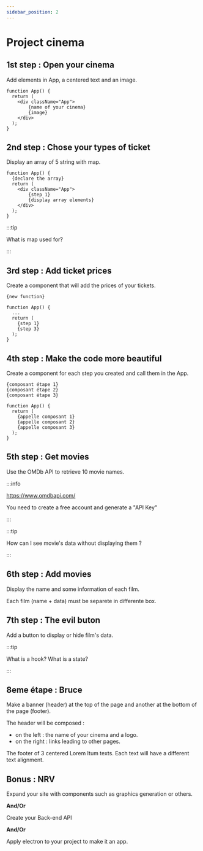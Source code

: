 ```yaml
---
sidebar_position: 2
---
```


# Project cinema

## 1st step : Open your cinema

Add elements in App, a centered text and an image.

```
function App() {
  return (
    <div className="App">
        {name of your cinema}
        {image}
    </div>
  );
}
```

## 2nd step : Chose your types of ticket

Display an array of 5 string with map.

```
function App() {
  {declare the array}
  return (
    <div className="App">
        {step 1}
        {display array elements}
    </div>
  );
}
```

:::tip

What is map used for?

:::

## 3rd step : Add ticket prices

Create a component that will add the prices of your tickets.

```
{new function}

function App() {
  ...
  return (
    {step 1}
    {step 3}
  );
}
```

## 4th step : Make the code more beautiful

Create a component for each step you created and call them in the App.
```
{composant étape 1}
{composant étape 2}
{composant étape 3}

function App() {
  return (
    {appelle composant 1}
    {appelle composant 2}
    {appelle composant 3}
  );
}
```

## 5th step : Get movies

Use the OMDb API to retrieve 10 movie names.

:::info

https://www.omdbapi.com/

You need to create a free account and generate a "API Key"

:::

:::tip

How can I see movie's data without displaying them ?

:::

## 6th step : Add movies

Display the name and some information of each film.

Each film (name + data) must be separete in differente box.

## 7th step : The evil buton

Add a button to display or hide film's data.

:::tip

What is a hook?
What is a state?

:::

## 8eme étape : Bruce

Make a banner (header) at the top of the page and another at the bottom of the page (footer).

The header will be composed :
  - on the left : the name of your cinema and a logo.
  - on the right : links leading to other pages.

The footer of 3 centered Lorem Itum texts. Each text will have a different text alignment.

## Bonus : NRV

Expand your site with components such as graphics generation or others.

**And/Or**

Create your Back-end API

**And/Or**

Apply electron to your project to make it an app.
